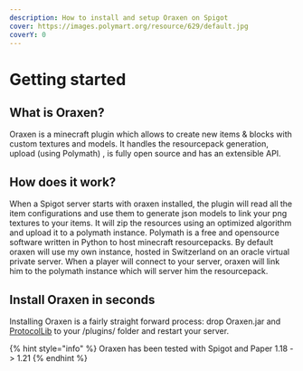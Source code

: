 ```yaml
---
description: How to install and setup Oraxen on Spigot
cover: https://images.polymart.org/resource/629/default.jpg
coverY: 0
---
```


# Getting started

## What is Oraxen?

Oraxen is a minecraft plugin which allows to create new items & blocks with custom textures and models. It handles the resourcepack generation, upload (using Polymath) , is fully open source and has an extensible API.

## How does it work?

When a Spigot server starts with oraxen installed, the plugin will read all the item configurations and use them to generate json models to link your png textures to your items. It will zip the resources using an optimized algorithm and upload it to a polymath instance. Polymath is a free and opensource software written in Python to host minecraft resourcepacks. By default oraxen will use my own instance, hosted in Switzerland on an oracle virtual private server. When a player will connect to your server, oraxen will link him to the polymath instance which will server him the resourcepack.

## Install Oraxen in seconds

Installing Oraxen is a fairly straight forward process: drop Oraxen.jar and [ProtocolLib](https://www.spigotmc.org/resources/protocollib.1997/) to your /plugins/ folder and restart your server.

{% hint style="info" %}
Oraxen has been tested with Spigot and Paper 1.18 -> 1.21
{% endhint %}
